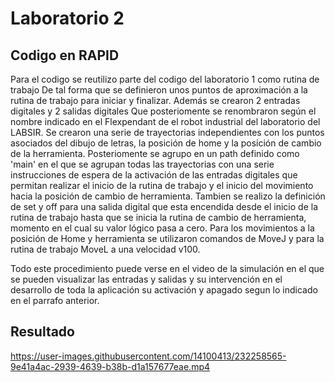 # Laboratorio 2

## Codigo en RAPID

Para el codigo se reutilizo parte del codigo del laboratorio 1 como rutina de trabajo
De tal forma que se definieron unos puntos de aproximación a la rutina de trabajo 
para iniciar y finalizar. Además se crearon 2 entradas digitales y 2 salidas digitales
Que posteriomente se renombraron según el nombre indicado en el Flexpendant de el robot
industrial del laboratorio del LABSIR. Se crearon una serie de trayectorias independientes
con los puntos asociados del dibujo de letras, la posición de home y la posición de
cambio de la herramienta. Posteriomente se agrupo en un path definido como 'main' 
en el que se agrupan todas las trayectorias con una serie instrucciones de espera de la 
activación de las entradas digitales que permitan realizar el inicio de la rutina de trabajo
y el inicio del movimiento hacia la posición de cambio de herramienta. Tambien se realizo
la definición de set y off para una salida digital que esta encendida desde el inicio de la 
rutina de trabajo hasta que se inicia la rutina de cambio de herramienta, momento en el cual
su valor lógico pasa a cero. Para los movimientos a la posición de Home y herramienta se 
utilizaron comandos de MoveJ y para la rutina de trabajo MoveL a una velocidad v100.

Todo este procedimiento puede verse en el video de la simulación en el que se pueden 
visualizar las entradas y salidas y su intervención en el desarrollo de toda la aplicación
su activación y apagado segun lo indicado en el parrafo anterior.

## Resultado

https://user-images.githubusercontent.com/14100413/232258565-9e41a4ac-2939-4639-b38b-d1a157677eae.mp4

